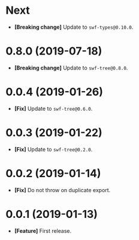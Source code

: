 # Next

- **[Breaking change]** Update to `swf-types@0.10.0`.

# 0.8.0 (2019-07-18)

- **[Breaking change]** Update to `swf-tree@0.8.0`.

# 0.0.4 (2019-01-26)

- **[Fix]** Update to `swf-tree@0.6.0`.

# 0.0.3 (2019-01-22)

- **[Fix]** Update to `swf-tree@0.2.0`.

# 0.0.2 (2019-01-14)

- **[Fix]** Do not throw on duplicate export.

# 0.0.1 (2019-01-13)

- **[Feature]** First release.
